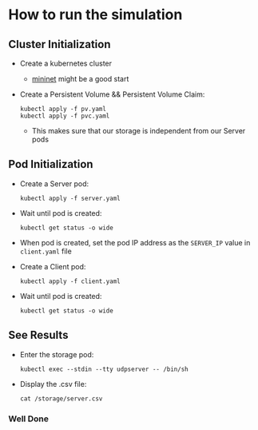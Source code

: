  
# How to run the simulation

## Cluster Initialization

* Create a kubernetes cluster
    * [mininet](http://mininet.org/download/) might be a good start

* Create a Persistent Volume && Persistent Volume Claim:
    ```
    kubectl apply -f pv.yaml
    kubectl apply -f pvc.yaml
    ```
    * This makes sure that our storage is independent from our Server pods

## Pod Initialization
* Create a Server pod:
    ```
    kubectl apply -f server.yaml
    ```

* Wait until pod is created:
    ```
    kubectl get status -o wide
    ```

* When pod is created, set the pod IP address as the `SERVER_IP` value in `client.yaml` file

* Create a Client pod:
    ```
    kubectl apply -f client.yaml
    ```

* Wait until pod is created:
    ```
    kubectl get status -o wide
    ```

## See Results
* Enter the storage pod:
    ```
    kubectl exec --stdin --tty udpserver -- /bin/sh
    ```

* Display the .csv file:
    ```
    cat /storage/server.csv
    ```

### Well Done
